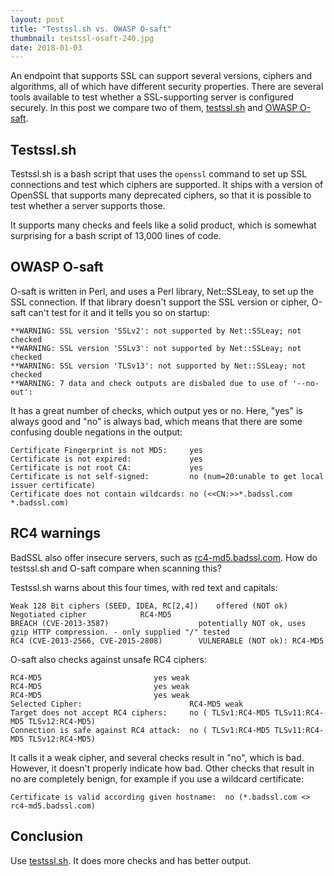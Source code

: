 ```yaml
---
layout: post
title: "Testssl.sh vs. OWASP O-saft"
thumbnail: testssl-osaft-240.jpg
date: 2018-01-03
---
```


An endpoint that supports SSL can support several versions, ciphers and algorithms, all of which have different security properties. There are several tools available to test whether a SSL-supporting server is configured securely. In this post we compare two of them, [testssl.sh](https://testssl.sh/) and [OWASP O-saft](https://www.owasp.org/index.php/O-Saft).

## Testssl.sh

Testssl.sh is a bash script that uses the `openssl` command to set up SSL connections and test which ciphers are supported. It ships with a version of OpenSSL that supports many deprecated ciphers, so that it is possible to test whether a server supports those.

It supports many checks and feels like a solid product, which is somewhat surprising for a bash script of 13,000 lines of code.

## OWASP O-saft

O-saft is written in Perl, and uses a Perl library, Net::SSLeay, to set up the SSL connection. If that library doesn't support the SSL version or cipher, O-saft can't test for it and it tells you so on startup:

    **WARNING: SSL version 'SSLv2': not supported by Net::SSLeay; not checked
    **WARNING: SSL version 'SSLv3': not supported by Net::SSLeay; not checked
    **WARNING: SSL version 'TLSv13': not supported by Net::SSLeay; not checked
    **WARNING: 7 data and check outputs are disbaled due to use of '--no-out':

It has a great number of checks, which output yes or no. Here, "yes" is always good and "no" is always bad, which means that there are some confusing double negations in the output:

    Certificate Fingerprint is not MD5: 	yes
    Certificate is not expired:         	yes
    Certificate is not root CA:         	yes
    Certificate is not self-signed:     	no (num=20:unable to get local issuer certificate)
    Certificate does not contain wildcards:	no (<<CN:>>*.badssl.com *.badssl.com)

## RC4 warnings

BadSSL also offer insecure servers, such as [rc4-md5.badssl.com](https://rc4-md5.badssl.com/). How do testssl.sh and O-saft compare when scanning this?

Testssl.sh warns about this four times, with red text and capitals:

    Weak 128 Bit ciphers (SEED, IDEA, RC[2,4])    offered (NOT ok)
    Negotiated cipher            RC4-MD5
    BREACH (CVE-2013-3587)                    potentially NOT ok, uses gzip HTTP compression. - only supplied "/" tested
    RC4 (CVE-2013-2566, CVE-2015-2808)        VULNERABLE (NOT ok): RC4-MD5 

O-saft also checks against unsafe RC4 ciphers:

    RC4-MD5                     	yes	weak
    RC4-MD5                     	yes	weak
    RC4-MD5                     	yes	weak
    Selected Cipher:                    	RC4-MD5 weak
    Target does not accept RC4 ciphers: 	no ( TLSv1:RC4-MD5 TLSv11:RC4-MD5 TLSv12:RC4-MD5)
    Connection is safe against RC4 attack:	no ( TLSv1:RC4-MD5 TLSv11:RC4-MD5 TLSv12:RC4-MD5)

It calls it a weak cipher, and several checks result in "no", which is bad. However, it doesn't properly indicate how bad. Other checks that result in no are completely benign, for example if you use a wildcard certificate:

    Certificate is valid according given hostname:	no (*.badssl.com <> rc4-md5.badssl.com)

## Conclusion

Use [testssl.sh](https://testssl.sh/). It does more checks and has better output.
